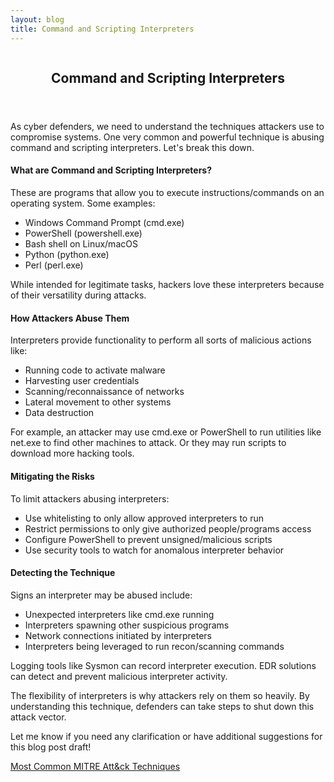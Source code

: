 ```yaml
---
layout: blog
title: Command and Scripting Interpreters
---
```



<div id="main" class="s-content__main large-8 column">
<article class="entry">

<header class="entry__header">

<h2 class="entry__title h1">
    Command and Scripting Interpreters
</h2>        
</header>

<div class="entry__content">

<p>As cyber defenders, we need to understand the techniques attackers use to compromise systems. One very common and powerful technique is abusing command and scripting interpreters. Let's break this down.</p>

<h4>What are Command and Scripting Interpreters?</h4>

<p>These are programs that allow you to execute instructions/commands on an operating system. Some examples:
<ul>
<li>Windows Command Prompt (cmd.exe)</li>
<li>PowerShell (powershell.exe)</li>
<li>Bash shell on Linux/macOS</li>
<li>Python (python.exe)</li>
<li>Perl (perl.exe)</li>
</ul></p>
<p>While intended for legitimate tasks, hackers love these interpreters because of their versatility during attacks.</p>

<h4>How Attackers Abuse Them</h4>

<p>Interpreters provide functionality to perform all sorts of malicious actions like:
<ul>
<li>Running code to activate malware</li>
<li>Harvesting user credentials</li>
<li>Scanning/reconnaissance of networks</li>
<li>Lateral movement to other systems</li>
<li>Data destruction</li>
</ul></p>
<p>For example, an attacker may use cmd.exe or PowerShell to run utilities like net.exe to find other machines to attack. Or they may run scripts to download more hacking tools.</p>

<h4>Mitigating the Risks</h4>

<p>To limit attackers abusing interpreters:
<ul>
<li>Use whitelisting to only allow approved interpreters to run</li>
<li>Restrict permissions to only give authorized people/programs access</li>
<li>Configure PowerShell to prevent unsigned/malicious scripts</li>
<li>Use security tools to watch for anomalous interpreter behavior</li>
</ul></p>
<h4>Detecting the Technique</h4>

<p>Signs an interpreter may be abused include:
<ul>
<li>Unexpected interpreters like cmd.exe running</li>
<li>Interpreters spawning other suspicious programs</li>
<li>Network connections initiated by interpreters</li>
<li>Interpreters being leveraged to run recon/scanning commands</li>
</ul></p>
<p>Logging tools like Sysmon can record interpreter execution. EDR solutions can detect and prevent malicious interpreter activity.</p>

<p>The flexibility of interpreters is why attackers rely on them so heavily. By understanding this technique, defenders can take steps to shut down this attack vector.</p>

<p>Let me know if you need any clarification or have additional suggestions for this blog post draft!</p>

<p><a href="../../03/25/MITRE_Att&ck_Intro.html">Most Common MITRE Att&ck Techniques</a></p>

</div>
</article> <!-- end entry -->

</div> <!-- end main -->  
